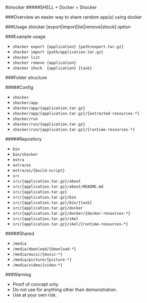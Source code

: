 #shocker
#####SHELL + Docker = Shocker


###Overview
an easier way to share random app(s) using docker

###Usage
shocker [export|import|list|remove|shock] option

###Example usage
- `shocker export {application} {path/export.tar.gz}`
- `shocker import {path/application.tar.gz}`
- `shocker list`
- `shocker remove {application}`
- `shocker shock  {application} {task}`


###Folder structure

#####Config
- `shocker`
- `shocker/app`
- `shocker/app/{application.tar.gz}`
- `shocker/app/{application.tar.gz}/{extracted-resources-*}`
- `shocker/run`
- `shocker/run/{application.tar.gz}`
- `shocker/run/{application.tar.gz}/{runtime-resources-*}`

#####Repository
- `bin`
- `bin/shocker`
- `extra`
- `extra/os`
- `extra/os/{build-script}`
- `src`
- `src/{application.tar.gz}/about`
- `src/{application.tar.gz}/about/README.md`
- `src/{application.tar.gz}`
- `src/{application.tar.gz}/bin`
- `src/{application.tar.gz}/bin/{task}`
- `src/{application.tar.gz}/docker`
- `src/{application.tar.gz}/docker/{docker-resources-*}`
- `src/{application.tar.gz}/skel`
- `src/{application.tar.gz}/skel/{runtime-resources-*}`

#####Shared
- `/media`
- `/media/download/{download-*}`
- `/media/music/{music-*}`
- `/media/picture/{picture-*}`
- `/media/video/{video-*}`

###Warning
- Proof of concept only.
- Do not use for anything other than demonstration.
- Use at your own risk.
